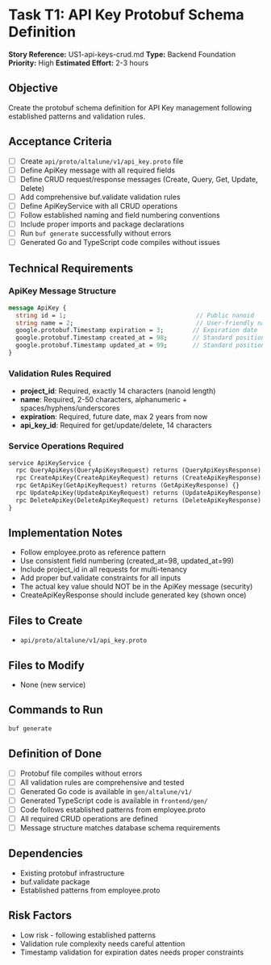 # Task T1: API Key Protobuf Schema Definition

**Story Reference:** US1-api-keys-crud.md
**Type:** Backend Foundation
**Priority:** High
**Estimated Effort:** 2-3 hours

## Objective

Create the protobuf schema definition for API Key management following established patterns and validation rules.

## Acceptance Criteria

- [ ] Create `api/proto/altalune/v1/api_key.proto` file
- [ ] Define ApiKey message with all required fields
- [ ] Define CRUD request/response messages (Create, Query, Get, Update, Delete)
- [ ] Add comprehensive buf.validate validation rules
- [ ] Define ApiKeyService with all CRUD operations
- [ ] Follow established naming and field numbering conventions
- [ ] Include proper imports and package declarations
- [ ] Run `buf generate` successfully without errors
- [ ] Generated Go and TypeScript code compiles without issues

## Technical Requirements

### ApiKey Message Structure
```protobuf
message ApiKey {
  string id = 1;                                    // Public nanoid
  string name = 2;                                  // User-friendly name
  google.protobuf.Timestamp expiration = 3;        // Expiration date
  google.protobuf.Timestamp created_at = 98;       // Standard position
  google.protobuf.Timestamp updated_at = 99;       // Standard position
}
```

### Validation Rules Required
- **project_id**: Required, exactly 14 characters (nanoid length)
- **name**: Required, 2-50 characters, alphanumeric + spaces/hyphens/underscores
- **expiration**: Required, future date, max 2 years from now
- **api_key_id**: Required for get/update/delete, 14 characters

### Service Operations Required
```protobuf
service ApiKeyService {
  rpc QueryApiKeys(QueryApiKeysRequest) returns (QueryApiKeysResponse) {}
  rpc CreateApiKey(CreateApiKeyRequest) returns (CreateApiKeyResponse) {}
  rpc GetApiKey(GetApiKeyRequest) returns (GetApiKeyResponse) {}
  rpc UpdateApiKey(UpdateApiKeyRequest) returns (UpdateApiKeyResponse) {}
  rpc DeleteApiKey(DeleteApiKeyRequest) returns (DeleteApiKeyResponse) {}
}
```

## Implementation Notes

- Follow employee.proto as reference pattern
- Use consistent field numbering (created_at=98, updated_at=99)
- Include project_id in all requests for multi-tenancy
- Add proper buf.validate constraints for all inputs
- The actual key value should NOT be in the ApiKey message (security)
- CreateApiKeyResponse should include generated key (shown once)

## Files to Create

- `api/proto/altalune/v1/api_key.proto`

## Files to Modify

- None (new service)

## Commands to Run

```bash
buf generate
```

## Definition of Done

- [ ] Protobuf file compiles without errors
- [ ] All validation rules are comprehensive and tested
- [ ] Generated Go code is available in `gen/altalune/v1/`
- [ ] Generated TypeScript code is available in `frontend/gen/`
- [ ] Code follows established patterns from employee.proto
- [ ] All required CRUD operations are defined
- [ ] Message structure matches database schema requirements

## Dependencies

- Existing protobuf infrastructure
- buf.validate package
- Established patterns from employee.proto

## Risk Factors

- Low risk - following established patterns
- Validation rule complexity needs careful attention
- Timestamp validation for expiration dates needs proper constraints